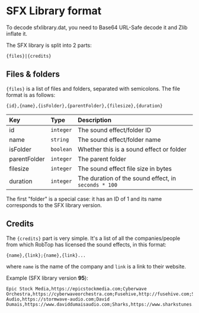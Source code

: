 # SFX Library format

To decode sfxlibrary.dat, you need to Base64 URL-Safe decode it and Zlib inflate it.

The SFX library is split into 2 parts:

```
{files}|{credits}
```

## Files & folders

`{files}` is a list of files and folders, separated with semicolons. The file format is as follows:

`{id},{name},{isFolder},{parentFolder},{filesize},{duration}`

| Key          | Type      | Description                                                      |
| :----------- | :-------- | :--------------------------------------------------------------- |
| id           | `integer` | The sound effect/folder ID                                       |
| name         | `string`  | The sound effect/folder name                                     |
| isFolder     | `boolean` | Whether this is a sound effect or folder                         |
| parentFolder | `integer` | The parent folder                                                |
| filesize     | `integer` | The sound effect file size in bytes                              |
| duration     | `integer` | The duration of the sound effect, in `seconds * 100`             |
 
The first "folder" is a special case: it has an ID of 1 and its name corresponds to the SFX library version.

## Credits

The `{credits}` part is very simple. It's a list of all the companies/people from which RobTop has licensed the sound effects, in this format:

`{name},{link};{name},{link}...`

where `name` is the name of the company and `link` is a link to their website.

Example (SFX library version **95**):

```
Epic Stock Media,https://epicstockmedia.com;Cyberwave Orchestra,https://cyberwaveorchestra.com;Fusehive,http://fusehive.com;SoundMorph,https://www.soundmorph.com;Stormwave Audio,https://stormwave-audio.com;David Dumais,https://www.daviddumaisaudio.com;Sharks,https://www.sharkstunes.com;
```
